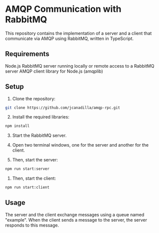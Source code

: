 # AMQP Communication with RabbitMQ
This repository contains the implementation of a server and a client that communicate via AMQP using RabbitMQ, written in TypeScript.

## Requirements
Node.js
RabbitMQ server running locally or remote access to a RabbitMQ server
AMQP client library for Node.js (amqplib)

## Setup
1. Clone the repository:
```bash
git clone https://github.com/jcanadilla/amqp-rpc.git
```

2. Install the required libraries:
```bash
npm install
```

3. Start the RabbitMQ server.

4. Open two terminal windows, one for the server and another for the client.

5. Then, start the server:
```bash
npm run start:server
```

1. Then, start the client:
```bash
npm run start:client
```

## Usage
The server and the client exchange messages using a queue named "example". When the client sends a message to the server, the server responds to this message.
